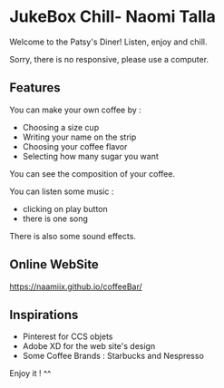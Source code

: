 # JukeBox Chill- Naomi Talla

Welcome to the Patsy's Diner! Listen, enjoy and chill.

Sorry, there is no responsive, please use a computer.

## Features

You can make your own coffee by :
- Choosing a size cup
- Writing your name on the strip
- Choosing your coffee flavor
- Selecting how many sugar you want

You can see the composition of your coffee.

You can listen some music : 
- clicking on play button
- there is one song

There is also some sound effects.

## Online WebSite

https://naamiix.github.io/coffeeBar/

## Inspirations

- Pinterest for CCS objets
- Adobe XD for the web site's design
- Some Coffee Brands : Starbucks and Nespresso

Enjoy it ! ^^ 